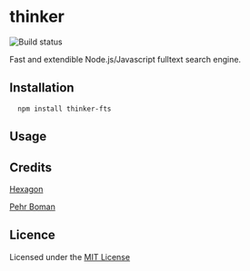# thinker

![Build status](https://travis-ci.org/Hexagon/thinker-fts.svg)

Fast and extendible Node.js/Javascript fulltext search engine.

## Installation

      npm install thinker-fts

## Usage

## Credits
   
  [Hexagon](https://github.com/hexagon/)
   
  [Pehr Boman](https://github.com/unkelpehr/)

## Licence
Licensed under the [MIT License](http://opensource.org/licenses/MIT)
